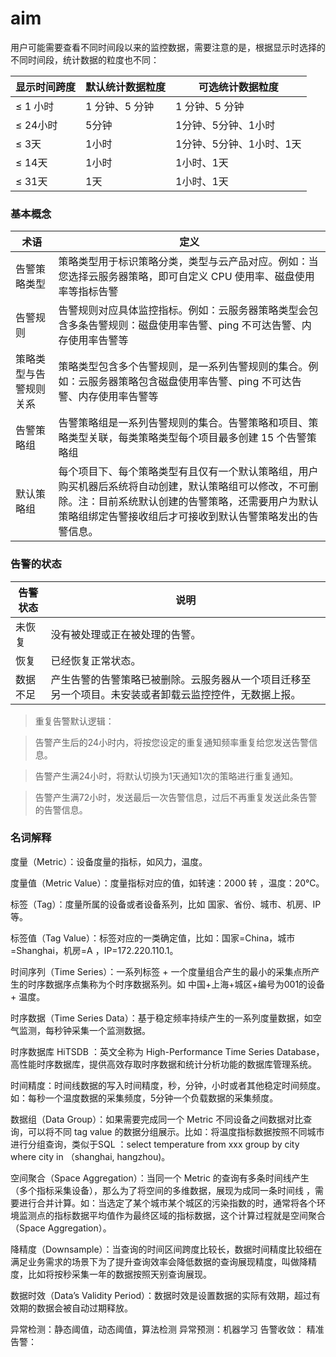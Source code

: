 # aim

用户可能需要查看不同时间段以来的监控数据，需要注意的是，根据显示时选择的不同时间段，统计数据的粒度也不同：

| 显示时间跨度 | 默认统计数据粒度 | 可选统计数据粒度 |
| -------- | -------- | -------- |
| ≤ 1 小时   | 1 分钟、5 分钟    |1 分钟、5 分钟     |
| ≤ 24小时| 5分钟 | 1分钟、5分钟、1小时|
| ≤ 3天| 1小时 | 1分钟、5分钟、1小时、1天 |
| ≤ 14天 | 1小时   | 1小时、1天 |
| ≤ 31天| 1天   | 1小时、1天 |

### 基本概念

| 术语	| 定义 |
| -------- | -------- |
| 告警策略类型	| 策略类型用于标识策略分类，类型与云产品对应。例如：当您选择云服务器策略，即可自定义 CPU 使用率、磁盘使用率等指标告警 |
| 告警规则	| 告警规则对应具体监控指标。例如：云服务器策略类型会包含多条告警规则：磁盘使用率告警、ping 不可达告警、内存使用率告警等 |
| 策略类型与告警规则关系	|策略类型包含多个告警规则，是一系列告警规则的集合。例如：云服务器策略包含磁盘使用率告警、ping 不可达告警、内存使用率告警等|
| 告警策略组	| 告警策略组是一系列告警规则的集合。告警策略和项目、策略类型关联，每类策略类型每个项目最多创建 15 个告警策略组|
| 默认策略组 |	每个项目下、每个策略类型有且仅有一个默认策略组，用户购买机器后系统将自动创建，默认策略组可以修改，不可删除。注：目前系统默认创建的告警策略，还需要用户为默认策略组绑定告警接收组后才可接收到默认告警策略发出的告警信息。|

### 告警的状态

|告警状态	|说明|
| -------- | -------- |
|未恢复	| 没有被处理或正在被处理的告警。|
|恢复	| 已经恢复正常状态。|
|数据不足	| 产生告警的告警策略已被删除。云服务器从一个项目迁移至另一个项目。未安装或者卸载云监控控件，无数据上报。|


> 重复告警默认逻辑：

> 告警产生后的24小时内，将按您设定的重复通知频率重复给您发送告警信息。

> 告警产生满24小时，将默认切换为1天通知1次的策略进行重复通知。

> 告警产生满72小时，发送最后一次告警信息，过后不再重复发送此条告警的告警信息。

### 名词解释
度量（Metric）：设备度量的指标，如风力，温度。

度量值（Metric Value）：度量指标对应的值，如转速：2000 转 ，温度：20℃。

标签（Tag）：度量所属的设备或者设备系列，比如 国家、省份、城市、机房、IP 等。

标签值（Tag Value）：标签对应的一类确定值，比如：国家=China，城市=Shanghai，机房=A ，IP=172.220.110.1。

时间序列（Time Series）：一系列标签 + 一个度量组合产生的最小的采集点所产生的时序数据序点集称为个时序数据系列。如 中国+上海+城区+编号为001的设备 + 温度。

时序数据（Time Series Data）：基于稳定频率持续产生的一系列度量数据，如空气监测，每秒钟采集一个监测数据。

时序数据库 HiTSDB ：英文全称为 High-Performance Time Series Database，高性能时序数据库，提供高效存取时序数据和统计分析功能的数据库管理系统。

时间精度：时间线数据的写入时间精度，秒，分钟，小时或者其他稳定时间频度。如：每秒一个温度数据的采集频度，5分钟一个负载数据的采集频度。

数据组（Data Group）：如果需要完成同一个 Metric 不同设备之间数据对比查询，可以将不同 tag value 的数据分组展示。比如：将温度指标数据按照不同城市进行分组查询，类似于SQL ：select temperature from xxx group by city where city in （shanghai, hangzhou)。

空间聚合（Space Aggregation）：当同一个 Metric 的查询有多条时间线产生（多个指标采集设备），那么为了将空间的多维数据，展现为成同一条时间线 ，需要进行合并计算。如：当选定了某个城市某个城区的污染指数的时，通常将各个环境监测点的指标数据平均值作为最终区域的指标数据，这个计算过程就是空间聚合（Space Aggregation）。

降精度（Downsample）：当查询的时间区间跨度比较长，数据时间精度比较细在满足业务需求的场景下为了提升查询效率会降低数据的查询展现精度，叫做降精度，比如将按秒采集一年的数据按照天别查询展现。

数据时效（Data’s Validity Period）：数据时效是设置数据的实际有效期，超过有效期的数据会被自动过期释放。

异常检测：静态阈值，动态阈值，算法检测
异常预测：机器学习
告警收敛：
精准告警：
